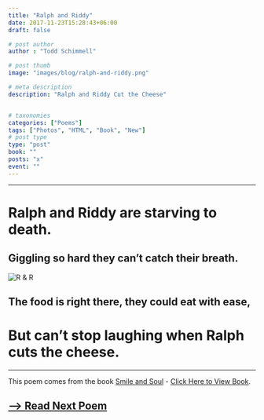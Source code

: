 ```yaml
---
title: "Ralph and Riddy"
date: 2017-11-23T15:28:43+06:00
draft: false

# post author
author : "Todd Schimmell"

# post thumb
image: "images/blog/ralph-and-riddy.png"

# meta description
description: "Ralph and Riddy Cut the Cheese"


# taxonomies
categories: ["Poems"]
tags: ["Photos", "HTML", "Book", "New"]
# post type
type: "post"
book: ""
posts: "x"
event: ""
---
```

---


# Ralph and Riddy are starving to death.

## Giggling so hard they can’t catch their breath.

![R & R](/images/blog/ralph-and-riddy.png)

## The food is right there, they could eat with ease,


# But can’t stop laughing when Ralph cuts the cheese.

---
This poem comes from the book [Smile and Soul](/blog/smile-and-soul) - [Click Here to View Book](/blog/smile-and-soul).

## [--> Read Next Poem](/blog/hair-stare)
